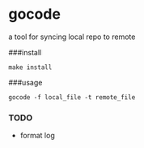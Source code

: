 # gocode
a tool for syncing local repo to remote 

###install

```$xslt
make install
```

###usage
```$xslt
gocode -f local_file -t remote_file
```

### TODO
- format log
